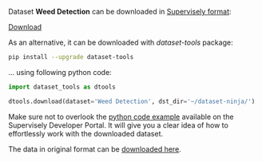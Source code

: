 Dataset **Weed Detection** can be downloaded in [Supervisely format](https://developer.supervisely.com/api-references/supervisely-annotation-json-format):

 [Download](https://assets.supervisely.com/supervisely-supervisely-assets-public/teams_storage/Q/I/hj/WZRuvAjMMiPw0FoFWkQ4MSDnsqsI2FKDGw7Kr3eEfiYUxCcKpRIQIh3rI417aClSBZKBn9MkprBmdOW6eMzPG6OpxXm6gUPfOerZEHjZZQjaZ9qxYTlhRd3nY6t8.tar)

As an alternative, it can be downloaded with *dataset-tools* package:
``` bash
pip install --upgrade dataset-tools
```

... using following python code:
``` python
import dataset_tools as dtools

dtools.download(dataset='Weed Detection', dst_dir='~/dataset-ninja/')
```
Make sure not to overlook the [python code example](https://developer.supervisely.com/getting-started/python-sdk-tutorials/iterate-over-a-local-project) available on the Supervisely Developer Portal. It will give you a clear idea of how to effortlessly work with the downloaded dataset.

The data in original format can be [downloaded here](https://github.com/lameski/rgbweeddetection).